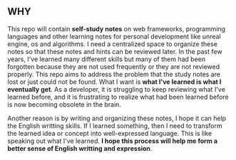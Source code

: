 ## WHY

This repo will contain **self-study notes** on web frameworks, programming languages and other learning notes for personal development like unreal engine, os and algorithms. I need a centralized space to organize these notes so that these notes and hints can be reviewed later. In the past few years, I've learned many different skills but many of them had been forgotten because they are not used frequently or they are not reviewed properly. This repo aims to address the problem that the study notes are lost or just could not be found. What I want is **what I've learned is what I eventually get**. As a developer, it is struggling to keep reviewing what I've learned before, and it is frustrating to realize what had been learned before is now becoming obsolete in the brain.

Another reason is by writing and organizing these notes, I hope it can help the English writting skills. If I learned something, then I need to transform the learned idea or concept into well-expressed language. This is like speaking out what I've learned. **I hope this process will help me form a better sense of English writting and expression**.
